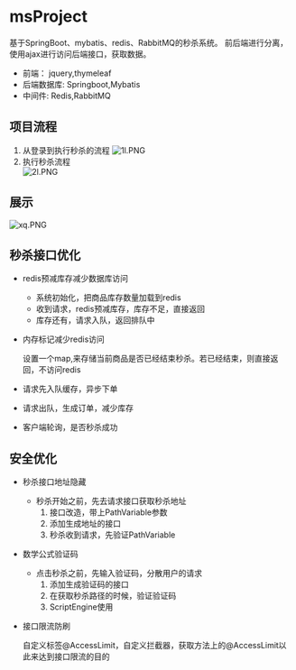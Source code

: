 # msProject
基于SpringBoot、mybatis、redis、RabbitMQ的秒杀系统。 前后端进行分离，使用ajax进行访问后端接口，获取数据。   
-  前端： jquery,thymeleaf
-  后端数据库: Springboot,Mybatis  
-  中间件: Redis,RabbitMQ  
  

## 项目流程
1. 从登录到执行秒杀的流程
![1l.PNG](https://i.loli.net/2020/07/03/LhS6BIHnFx4NGkf.png)
2. 执行秒杀流程  
![2l.PNG](https://i.loli.net/2020/07/03/6hTKZLsFkqdRiEQ.png)
## 展示
![xq.PNG](https://i.loli.net/2020/07/03/ydAnOwqm2LQaZVG.png)

## 秒杀接口优化

- redis预减库存减少数据库访问

  - 系统初始化，把商品库存数量加载到redis
  - 收到请求，redis预减库存，库存不足，直接返回 
  - 库存还有，请求入队，返回排队中 

- 内存标记减少redis访问

  设置一个map,来存储当前商品是否已经结束秒杀。若已经结束，则直接返回，不访问redis

- 请求先入队缓存，异步下单

- 请求出队，生成订单，减少库存

- 客户端轮询，是否秒杀成功
## 安全优化

- 秒杀接口地址隐藏

  - 秒杀开始之前，先去请求接口获取秒杀地址
    1. 接口改造，带上PathVariable参数
    2. 添加生成地址的接口
    3. 秒杀收到请求，先验证PathVariable

- 数学公式验证码

  - 点击秒杀之前，先输入验证码，分散用户的请求
    1. 添加生成验证码的接口
    2. 在获取秒杀路径的时候，验证验证码
    3. ScriptEngine使用

- 接口限流防刷

  自定义标签@AccessLimit，自定义拦截器，获取方法上的@AccessLimit以此来达到接口限流的目的
